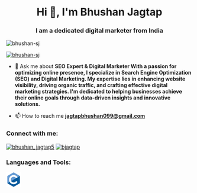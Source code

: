 <h1 align="center">Hi 👋, I'm Bhushan Jagtap</h1>
<h3 align="center">I am a dedicated digital marketer from India</h3>

<p align="left"> <img src="https://komarev.com/ghpvc/?username=bhushan-sj&label=Profile%20views&color=0e75b6&style=flat" alt="bhushan-sj" /> </p>

<p align="left"> <a href="https://github.com/ryo-ma/github-profile-trophy"><img src="https://github-profile-trophy.vercel.app/?username=bhushan-sj" alt="bhushan-sj" /></a> </p>

- 💬 Ask me about **SEO Expert & Digital Marketer With a passion for optimizing online presence, I specialize in Search Engine Optimization (SEO) and Digital Marketing. My expertise lies in enhancing website visibility, driving organic traffic, and crafting effective digital marketing strategies. I'm dedicated to helping businesses achieve their online goals through data-driven insights and innovative solutions.**

- 📫 How to reach me **jagtapbhushan099@gmail.com**

<h3 align="left">Connect with me:</h3>
<p align="left">
<a href="https://twitter.com/bhushan_jagtap5" target="blank"><img align="center" src="https://raw.githubusercontent.com/rahuldkjain/github-profile-readme-generator/master/src/images/icons/Social/twitter.svg" alt="bhushan_jagtap5" height="30" width="40" /></a>
<a href="https://linkedin.com/in/bjagtap" target="blank"><img align="center" src="https://raw.githubusercontent.com/rahuldkjain/github-profile-readme-generator/master/src/images/icons/Social/linked-in-alt.svg" alt="bjagtap" height="30" width="40" /></a>
</p>

<h3 align="left">Languages and Tools:</h3>
<p align="left"> <a href="https://www.cprogramming.com/" target="_blank" rel="noreferrer"> <img src="https://raw.githubusercontent.com/devicons/devicon/master/icons/c/c-original.svg" alt="c" width="40" height="40"/> </a> </p>
